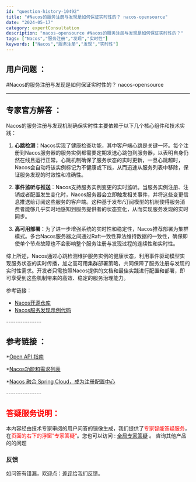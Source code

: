 ```yaml
---
id: "question-history-10492"
title: "#Nacos的服务注册与发现是如何保证实时性的？ nacos-opensource"
date: "2024-05-17"
category: expertConsultation
description: "nacos-opensource #Nacos的服务注册与发现是如何保证实时性的？"
tags: ["Nacos","服务注册","发现","实时性"]
keywords: ["Nacos","服务注册","发现","实时性"]
---
```


## 用户问题 ： 
 #Nacos的服务注册与发现是如何保证实时性的？ nacos-opensource 

---------------
## 专家官方解答 ：

Nacos的服务注册与发现机制确保实时性主要依赖于以下几个核心组件和技术实践：

1. **心跳检测**：Nacos实现了健康检查功能，其中客户端心跳是关键一环。每个注册到Nacos服务器的服务实例都需要定期发送心跳包到服务器，以表明自身仍然在线且运行正常。心跳机制确保了服务状态的实时更新，一旦心跳超时，Nacos会自动将该实例标记为不健康或下线，从而迅速从服务列表中移除，保证服务发现的时效性和准确性。

2. **事件监听与推送**：Nacos支持服务实例变更的实时监听。当服务实例注册、注销或者配置发生变化时，Nacos服务器会立即触发相关事件，并将这些变更信息推送给订阅这些服务的客户端。这种基于发布/订阅模型的机制使得服务消费者能够几乎实时地感知到服务提供者的状态变化，从而实现服务发现的实时同步。

3. **高可用部署**：为了进一步增强系统的实时性和稳定性，Nacos推荐部署为集群模式。多台Nacos服务器之间通过Raft一致性算法维持数据的一致性，确保即使单个节点故障也不会影响整个服务注册与发现过程的连续性和实时性。

综上所述，Nacos通过心跳检测维护服务实例的健康状态，利用事件驱动模型实现服务状态的实时传播，加之高可用集群部署策略，共同保障了服务注册与发现的实时性需求。开发者只需按照Nacos提供的文档和最佳实践进行配置和部署，即可享受到这些机制带来的高效、稳定的服务治理能力。

参考链接：
- [Nacos开源仓库](https://github.com/alibaba/nacos/tree/develop/naming)
- [Nacos服务发现示例代码](https://github.com/nacos-group/nacos-examples/tree/master/nacos-spring-cloud-example/nacos-spring-cloud-discovery-example)


<font color="#949494">---------------</font> 


## 参考链接 ：

*[Open API 指南](https://nacos.io/docs/latest/guide/user/open-api)
 
 *[Nacos功能和需求列表](https://nacos.io/docs/latest/archive/feature-list)
 
 *[Nacos 融合 Spring Cloud，成为注册配置中心](https://nacos.io/docs/latest/ecology/use-nacos-with-spring-cloud)


 <font color="#949494">---------------</font> 
 


## <font color="#FF0000">答疑服务说明：</font> 

本内容经由技术专家审阅的用户问答的镜像生成，我们提供了<font color="#FF0000">专家智能答疑服务</font>，在<font color="#FF0000">页面的右下的浮窗”专家答疑“</font>。您也可以访问 : [全局专家答疑](https://opensource.alibaba.com/chatBot) 。 咨询其他产品的的问题

### 反馈
如问答有错漏，欢迎点：[差评](https://ai.nacos.io/user/feedbackByEnhancerGradePOJOID?enhancerGradePOJOId=13689)给我们反馈。
